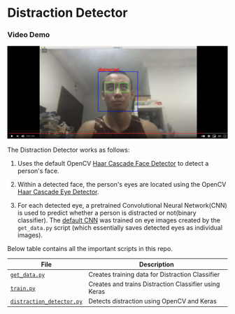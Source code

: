 # Distraction Detector

### Video Demo
[![Everything Is AWESOME](additional/demo.png)](https://youtu.be/SJ1-PvWhSbc "Everything Is AWESOME")


The Distraction Detector works as follows:

1. Uses the default OpenCV [Haar Cascade Face Detector](https://github.com/opencv/opencv/blob/master/data/haarcascades/haarcascade_frontalface_default.xml) to detect a person's face.

2. Within a detected face, the person's eyes are located using the OpenCV [Haar Cascade Eye Detector](https://github.com/opencv/opencv/blob/master/data/haarcascades/haarcascade_eye.xml).

3. For each detected eye, a pretrained Convolutional Neural Network(CNN) is used to predict whether a person is distracted or not(binary classifier). The [default CNN](https://github.com/ExtremelySunnyYK/Lifehack-2021/blob/main/src/cnn/distraction_model.hdf5) was trained on eye images created by the `get_data.py` script (which essentially saves detected eyes as individual images).

Below table contains all the important scripts in this repo.

| File  | Description  |
|---|---|
| [`get_data.py`](https://github.com/johannesharmse/distraction_detection/blob/master/src/get_data.py)  | Creates training data for Distraction Classifier  |
| [`train.py`](https://github.com/johannesharmse/distraction_detection/blob/master/src/cnn/train.py)  | Creates and trains Distraction Classifier using Keras  |
| [`distraction_detector.py`](https://github.com/johannesharmse/distraction_detection/blob/master/src/distraction_detector.py)  | Detects distraction using OpenCV and Keras |

